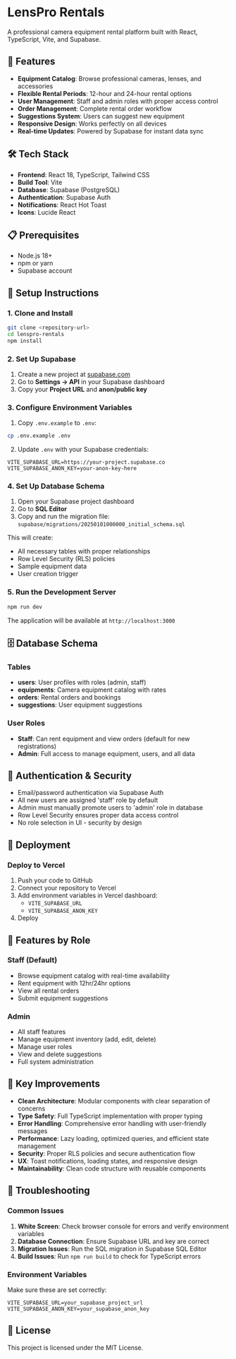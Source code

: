 # LensPro Rentals

A professional camera equipment rental platform built with React, TypeScript, Vite, and Supabase.

## 🚀 Features

- **Equipment Catalog**: Browse professional cameras, lenses, and accessories
- **Flexible Rental Periods**: 12-hour and 24-hour rental options
- **User Management**: Staff and admin roles with proper access control
- **Order Management**: Complete rental order workflow
- **Suggestions System**: Users can suggest new equipment
- **Responsive Design**: Works perfectly on all devices
- **Real-time Updates**: Powered by Supabase for instant data sync

## 🛠️ Tech Stack

- **Frontend**: React 18, TypeScript, Tailwind CSS
- **Build Tool**: Vite
- **Database**: Supabase (PostgreSQL)
- **Authentication**: Supabase Auth
- **Notifications**: React Hot Toast
- **Icons**: Lucide React

## 📋 Prerequisites

- Node.js 18+
- npm or yarn
- Supabase account

## 🔧 Setup Instructions

### 1. Clone and Install

```bash
git clone <repository-url>
cd lenspro-rentals
npm install
```

### 2. Set Up Supabase

1. Create a new project at [supabase.com](https://supabase.com)
2. Go to **Settings → API** in your Supabase dashboard
3. Copy your **Project URL** and **anon/public key**

### 3. Configure Environment Variables

1. Copy `.env.example` to `.env`:
```bash
cp .env.example .env
```

2. Update `.env` with your Supabase credentials:
```env
VITE_SUPABASE_URL=https://your-project.supabase.co
VITE_SUPABASE_ANON_KEY=your-anon-key-here
```

### 4. Set Up Database Schema

1. Open your Supabase project dashboard
2. Go to **SQL Editor**
3. Copy and run the migration file: `supabase/migrations/20250101000000_initial_schema.sql`

This will create:
- All necessary tables with proper relationships
- Row Level Security (RLS) policies
- Sample equipment data
- User creation trigger

### 5. Run the Development Server

```bash
npm run dev
```

The application will be available at `http://localhost:3000`

## 🗄️ Database Schema

### Tables

- **users**: User profiles with roles (admin, staff)
- **equipments**: Camera equipment catalog with rates
- **orders**: Rental orders and bookings
- **suggestions**: User equipment suggestions

### User Roles

- **Staff**: Can rent equipment and view orders (default for new registrations)
- **Admin**: Full access to manage equipment, users, and all data

## 🔐 Authentication & Security

- Email/password authentication via Supabase Auth
- All new users are assigned 'staff' role by default
- Admin must manually promote users to 'admin' role in database
- Row Level Security ensures proper data access control
- No role selection in UI - security by design

## 🚀 Deployment

### Deploy to Vercel

1. Push your code to GitHub
2. Connect your repository to Vercel
3. Add environment variables in Vercel dashboard:
   - `VITE_SUPABASE_URL`
   - `VITE_SUPABASE_ANON_KEY`
4. Deploy

## 📱 Features by Role

### Staff (Default)
- Browse equipment catalog with real-time availability
- Rent equipment with 12hr/24hr options
- View all rental orders
- Submit equipment suggestions

### Admin
- All staff features
- Manage equipment inventory (add, edit, delete)
- Manage user roles
- View and delete suggestions
- Full system administration

## 🎯 Key Improvements

- **Clean Architecture**: Modular components with clear separation of concerns
- **Type Safety**: Full TypeScript implementation with proper typing
- **Error Handling**: Comprehensive error handling with user-friendly messages
- **Performance**: Lazy loading, optimized queries, and efficient state management
- **Security**: Proper RLS policies and secure authentication flow
- **UX**: Toast notifications, loading states, and responsive design
- **Maintainability**: Clean code structure with reusable components

## 🐛 Troubleshooting

### Common Issues

1. **White Screen**: Check browser console for errors and verify environment variables
2. **Database Connection**: Ensure Supabase URL and key are correct
3. **Migration Issues**: Run the SQL migration in Supabase SQL Editor
4. **Build Issues**: Run `npm run build` to check for TypeScript errors

### Environment Variables

Make sure these are set correctly:
```env
VITE_SUPABASE_URL=your_supabase_project_url
VITE_SUPABASE_ANON_KEY=your_supabase_anon_key
```

## 📄 License

This project is licensed under the MIT License.